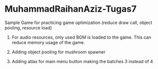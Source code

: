 # MuhammadRaihanAziz-Tugas7
Sample Game for practicing game optimization (reduce draw call, object pooling, resource load)


1. For audio resources, only used BGM is loaded to the game. This can reduce memory usage of the game.

2. Adding object pooling for mushroom spawner

3. Adding atlas for main menu button making the batches 3 instead of 4

